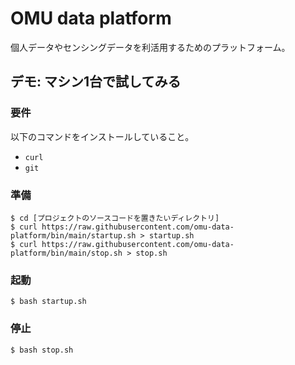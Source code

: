 # OMU data platform
個人データやセンシングデータを利活用するためのプラットフォーム。

## デモ: マシン1台で試してみる
### 要件
以下のコマンドをインストールしていること。
- `curl`
- `git`

### 準備
```
$ cd [プロジェクトのソースコードを置きたいディレクトリ]
$ curl https://raw.githubusercontent.com/omu-data-platform/bin/main/startup.sh > startup.sh
$ curl https://raw.githubusercontent.com/omu-data-platform/bin/main/stop.sh > stop.sh
```
<!-- $ curl https://raw.githubusercontent.com/omu-data-platform/bin/main/init.sh > init.sh -->

<!-- ### 初回起動
```
$ bash startup.sh
$ bash init.sh
```

### 以降の起動
-->

### 起動
```
$ bash startup.sh
```

### 停止
```
$ bash stop.sh
```
